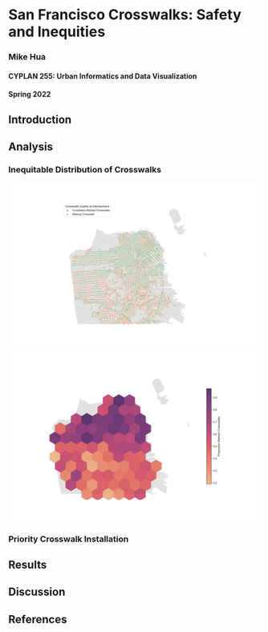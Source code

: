 # San Francisco Crosswalks: Safety and Inequities
### Mike Hua
#### CYPLAN 255: Urban Informatics and Data Visualization
#### Spring 2022

## Introduction

## Analysis

### Inequitable Distribution of Crosswalks

![](images/crosswalks.png)
![](images/cw-hexbin.png)

### Priority Crosswalk Installation

## Results

## Discussion

## References
